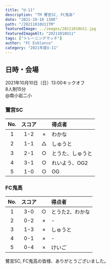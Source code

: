 ```yaml
---
title: "U-11"
description: "TM 鷺宮SC, FC鬼高"
date: "2021-10-10 1300"
path: "/20211010U11TM"
featuredImage: ../images/20211010U11.jpg
featuredImageAlt: "20211010U11"
tags: ["トレーニングマッチ"]
author: "FC Esblanco"
category: "2021年度U-11"
---
```


## 日時・会場

2021年10月10日（日）13:00キックオフ  
8人制15分  
@南小岩二小

### 鷺宮SC

| No.| スコア |   | 得点者  |
|:--:|:------:|:-:|:--------|
| 1  | 1-2 | × |わかな |
| 2  | 1-1 | △ |しゅうと|
| 3  | 2-1 | ○ |とうた、しゅうと |
| 4  | 3-1 | ○ |れいよう、OG2 |
| 5  | 1-0 | ○ |OG |

### FC鬼高

| No.| スコア |   | 得点者  |
|:--:|:------:|:-:|:--------|
| 1  | 3-0 | ○ |とうた2、わかな |
| 2  | 0-2 | × |- |
| 3  | 1-3 | × |しゅうと |
| 4  | 0-1 | × |- |
| 5  | 0-4 | × |けいご |

鷺宮SC, FC鬼高の皆様、ありがとうございました。
